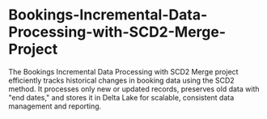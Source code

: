# Bookings-Incremental-Data-Processing-with-SCD2-Merge-Project
The Bookings Incremental Data Processing with SCD2 Merge project efficiently tracks historical changes in booking data using the SCD2 method. It processes only new or updated records, preserves old data with "end dates," and stores it in Delta Lake for scalable, consistent data management and reporting.
